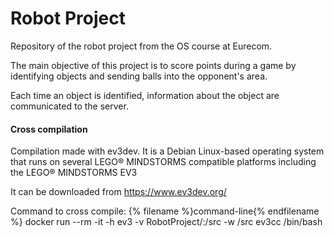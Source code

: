 # Robot Project

Repository of the robot project from the OS course at Eurecom. 

The main objective of this project is to score points during a game by identifying objects and sending balls into the opponent's area. 

Each time an object is identified, information about the object are communicated to the server. 

#### Cross compilation
Compilation made with ev3dev.
It is a Debian Linux-based operating system that runs on several LEGO® MINDSTORMS compatible platforms including the LEGO® MINDSTORMS EV3 

It can be downloaded from https://www.ev3dev.org/

Command to cross compile:
{% filename %}command-line{% endfilename %}
docker run --rm -it -h ev3 -v RobotProject/:/src -w /src ev3cc /bin/bash
